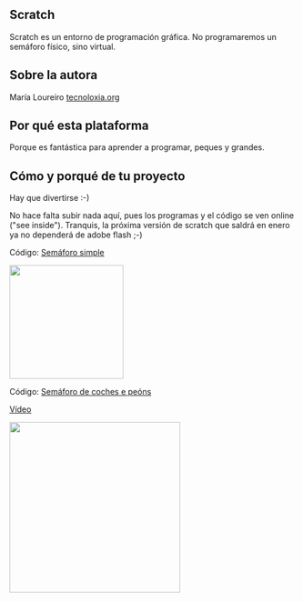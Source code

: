 ## Scratch

Scratch es un entorno de programación gráfica. No programaremos un semáforo físico, sino virtual.

## Sobre la autora
María Loureiro [tecnoloxia.org](https://tecnoloxia.org/)

## Por qué esta plataforma
Porque es fantástica para aprender a programar, peques y grandes. 

## Cómo y porqué de tu proyecto
Hay que divertirse :-)

No hace falta subir nada aquí, pues los programas y el código se ven online ("see inside").
Tranquis, la próxima versión de scratch que saldrá en enero ya no dependerá de adobe flash ;-)

Código: [Semáforo simple](https://scratch.mit.edu/projects/70264508/)

<img src="https://github.com/dcuartielles/semaforos/blob/master/ejemplos/Scratch/img/semaforo1.png" height="200">

Código: [Semáforo de coches e peóns](https://scratch.mit.edu/projects/70142748/)

[Vídeo](https://www.youtube.com/watch?v=ygiB_F7ReJ8/)

<img src="https://github.com/dcuartielles/semaforos/blob/master/ejemplos/Scratch/img/semaforo2.png" height="300">
